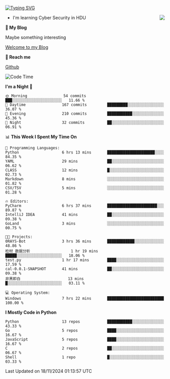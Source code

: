 [![Typing SVG](https://readme-typing-svg.herokuapp.com?font=Fira+Code&pause=1000&random=false&width=450&height=60&lines=Hello+%F0%9F%91%8B%F0%9F%8F%BB;I'm+JBNRZ)](https://git.io/typing-svg)

<a href="#">
  <img align="right" src="https://github-readme-stats.vercel.app/api?username=JBNRZ&show_icons=true&bg_color=15,f2f7fd,E0EAFC" />
</a>

- I'm learning Cyber Security in HDU

 **🌱 My Blog**

Maybe something interesting

[Welcome to my Blog](https://jbnrz.com.cn/)

 **💬 Reach me** 

[Github](https://github.com/JBNRZ)


<!--START_SECTION:waka-->
![Code Time](http://img.shields.io/badge/Code%20Time-749%20hrs%2031%20mins-blue)

**I'm a Night 🦉** 

```text
🌞 Morning                54 commits          ███░░░░░░░░░░░░░░░░░░░░░░   11.66 % 
🌆 Daytime                167 commits         █████████░░░░░░░░░░░░░░░░   36.07 % 
🌃 Evening                210 commits         ███████████░░░░░░░░░░░░░░   45.36 % 
🌙 Night                  32 commits          ██░░░░░░░░░░░░░░░░░░░░░░░   06.91 % 
```


📊 **This Week I Spent My Time On** 

```text
💬 Programming Languages: 
Python                   6 hrs 13 mins       █████████████████████░░░░   84.35 % 
YAML                     29 mins             ██░░░░░░░░░░░░░░░░░░░░░░░   06.62 % 
CLASS                    12 mins             █░░░░░░░░░░░░░░░░░░░░░░░░   02.73 % 
Markdown                 8 mins              ░░░░░░░░░░░░░░░░░░░░░░░░░   01.82 % 
CSV/TSV                  5 mins              ░░░░░░░░░░░░░░░░░░░░░░░░░   01.28 % 

🔥 Editors: 
PyCharm                  6 hrs 37 mins       ██████████████████████░░░   89.87 % 
IntelliJ IDEA            41 mins             ██░░░░░░░░░░░░░░░░░░░░░░░   09.38 % 
GoLand                   3 mins              ░░░░░░░░░░░░░░░░░░░░░░░░░   00.75 % 

🐱‍💻 Projects: 
0RAYS-Bot                3 hrs 36 mins       ████████████░░░░░░░░░░░░░   48.86 % 
检材 数据分析                  1 hr 19 mins        █████░░░░░░░░░░░░░░░░░░░░   18.06 % 
test.py                  1 hr 17 mins        ████░░░░░░░░░░░░░░░░░░░░░   17.59 % 
cal-0.0.1-SNAPSHOT       41 mins             ██░░░░░░░░░░░░░░░░░░░░░░░   09.38 % 
非黑即白                     13 mins             █░░░░░░░░░░░░░░░░░░░░░░░░   03.11 % 

💻 Operating System: 
Windows                  7 hrs 22 mins       █████████████████████████   100.00 % 
```

**I Mostly Code in Python** 

```text
Python                   13 repos            ███████████░░░░░░░░░░░░░░   43.33 % 
Go                       5 repos             ████░░░░░░░░░░░░░░░░░░░░░   16.67 % 
JavaScript               5 repos             ████░░░░░░░░░░░░░░░░░░░░░   16.67 % 
C                        2 repos             ██░░░░░░░░░░░░░░░░░░░░░░░   06.67 % 
Shell                    1 repo              █░░░░░░░░░░░░░░░░░░░░░░░░   03.33 % 
```




 Last Updated on 18/11/2024 01:13:57 UTC
<!--END_SECTION:waka-->
